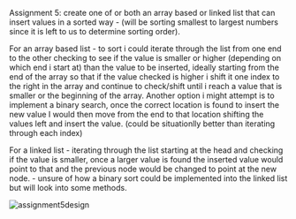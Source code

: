 Assignment 5: create one of or both an array based or linked list that can insert values in a sorted way - (will be sorting smallest to largest numbers since it is left to us to determine sorting order).

For an array based list - to sort i could iterate through the list from one end to the other checking to see if the value is smaller or higher (depending on which end i start at) than the value to be inserted, ideally starting from the end of the array so that if the value checked is higher i shift it one index to the right in the array and continue to check/shift until i reach a value that is smaller or the beginning of the array. Another option i might attempt is to implement a binary search, once the correct location is found to insert the new value I would then move from the end to that location shifting the values left and insert the value. (could be situationlly better than iterating through each index)

For a linked list - iterating through the list starting at the head and checking if the value is smaller, once a larger value is found the inserted value would point to that and the previous node would be changed to point at the new node. - unsure of how a binary sort could be implemented into the linked list but will look into some methods.


![assignment5design](https://user-images.githubusercontent.com/97048406/152081361-0fbad00c-dbcd-45be-95a0-976fd7bf206a.jpg)

